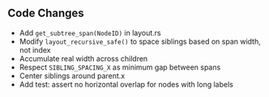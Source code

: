 ## Code Changes

- Add `get_subtree_span(NodeID)` in layout.rs
- Modify `layout_recursive_safe()` to space siblings based on span width, not index
- Accumulate real width across children
- Respect `SIBLING_SPACING_X` as minimum gap between spans
- Center siblings around parent.x
- Add test: assert no horizontal overlap for nodes with long labels
